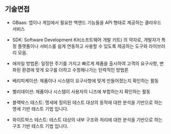 ## 기술면접

- GBaas: 앱이나 게임에서 필요한 백엔드 기능들을 API 형태로 제공하는 클라우드 서비스

- SDK: Software Development Kit(소프트웨어 개발 키트) 의 약자로, 개발자가 특정 플랫폼이나 서비스를 쉽게 연동하고 사용할 수 있도록 제공하는 도구와 라이브러리 모음.

- 애자일 방법론: 일정한 주기를 가지고 빠르게 제품을 출시하여 고객의 요구사항, 변화된 환경에 맞게 요구를 더하고 수정해나가는 탄력적인 방법론

- 베리피케이션: 제품이나 시스템이 요구사항에 맞게 만들어졌는지 확인하는 활동

- 벨리데이션: 제품이나 시스템이 사용자의 니즈에 부합하는지 확인하는 활동

- 블랙박스 테스트: 명세에 정의된 테스트 대상의 동작에 대한 분석을 기반으로 하는 명세 기반 테스트 기법 입니다.

- 화이트박스 테스트: 테스트 대상의 내부 구조와 처리에 대한 분석을 기반으로 하는 구조 기반 테스트 기법 입니다.
